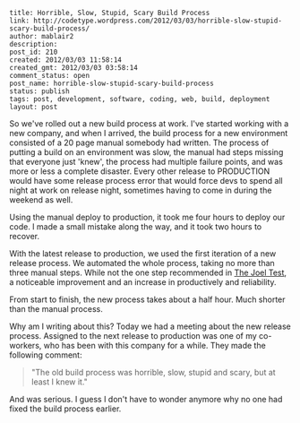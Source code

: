 ```
title: Horrible, Slow, Stupid, Scary Build Process
link: http://codetype.wordpress.com/2012/03/03/horrible-slow-stupid-scary-build-process/
author: mablair2
description:
post_id: 210
created: 2012/03/03 11:58:14
created_gmt: 2012/03/03 03:58:14
comment_status: open
post_name: horrible-slow-stupid-scary-build-process
status: publish
tags: post, development, software, coding, web, build, deployment
layout: post
```

So we've rolled out a new build process at work. I've started working with a new company, and when I arrived, the build process for a new environment consisted of a 20 page manual somebody had written. The process of putting a build on an environment was slow, the manual had steps missing that everyone just 'knew', the process had multiple failure points, and was more or less a complete disaster. Every other release to PRODUCTION would have some release process error that would force devs to spend all night at work on release night, sometimes having to come in during the weekend as well.

Using the manual deploy to production, it took me four hours to deploy our code. I made a small mistake along the way, and it took two hours to recover.

With the latest release to production, we used the first iteration of a new release process. We automated the whole process, taking no more than three manual steps. While not the one step recommended in [The Joel Test](http://www.joelonsoftware.com/articles/fog0000000043.html), a noticeable improvement and an increase in productively and reliability.

From start to finish, the new process takes about a half hour. Much shorter than the manual process.

Why am I writing about this? Today we had a meeting about the new release process. Assigned to the next release to production was one of my co-workers, who has been with this company for a while. They made the following comment:

> "The old build process was horrible, slow, stupid and scary, but at least I knew it."

And was serious. I guess I don't have to wonder anymore why no one had fixed the build process earlier.

